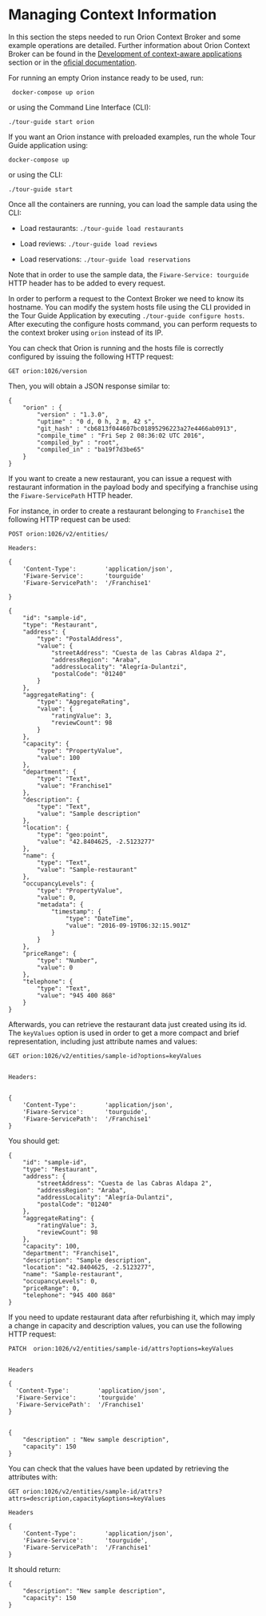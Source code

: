 # Managing Context Information

In this section the steps needed to run Orion Context Broker and some example operations are detailed. Further information about Orion Context Broker can be found in the [Development of context-aware applications](../development-context-aware-applications/introduction/) section or in the [oficial documentation](http://fiware-orion.readthedocs.io/en/latest/).


For running an empty Orion instance ready to be used, run:

```
 docker-compose up orion
```

or using the Command Line Interface (CLI):

```
./tour-guide start orion
```

If you want an Orion instance with preloaded examples, run the whole Tour Guide application using:

```
docker-compose up
```

or using the CLI:

```
./tour-guide start
```


Once all the containers are running, you can load the sample data using the CLI:

 * Load restaurants: `./tour-guide load restaurants`

 * Load reviews:  `./tour-guide load reviews`

 * Load reservations: `./tour-guide load reservations`

Note that in order to use the sample data, the `Fiware-Service: tourguide` HTTP header has to be added to every request.

In order to perform a request to the Context Broker we need to know its hostname. You can modify the system hosts file using the CLI provided in the Tour Guide Application by executing `./tour-guide configure hosts`. After executing the configure hosts command, you can perform requests to the context broker using `orion` instead of its IP.

You can check that Orion is running and the hosts file is correctly configured by issuing the following HTTP request:

```
GET orion:1026/version
```

Then, you will obtain a JSON response similar to:

```
{
    "orion" : {
        "version" : "1.3.0",
        "uptime" : "0 d, 0 h, 2 m, 42 s",
        "git_hash" : "cb6813f044607bc01895296223a27e4466ab0913",
        "compile_time" : "Fri Sep 2 08:36:02 UTC 2016",
        "compiled_by" : "root",
        "compiled_in" : "ba19f7d3be65"
    }
}

```


If you want to create a new restaurant, you can issue a request with restaurant information in the payload body and specifying a franchise using the `Fiware-ServicePath` HTTP header.  

For instance, in order to create a restaurant belonging to  `Franchise1` the following HTTP request can be used: 

```
POST orion:1026/v2/entities/

Headers:

{
    'Content-Type':        'application/json',
    'Fiware-Service':      'tourguide'
    'Fiware-ServicePath':  '/Franchise1'

}

{
    "id": "sample-id",
    "type": "Restaurant",
    "address": {
        "type": "PostalAddress",
        "value": {
            "streetAddress": "Cuesta de las Cabras Aldapa 2",
            "addressRegion": "Araba",
            "addressLocality": "Alegría-Dulantzi",
            "postalCode": "01240"
        }
    },
    "aggregateRating": {
        "type": "AggregateRating",
        "value": {
            "ratingValue": 3,
            "reviewCount": 98
        }
    },
    "capacity": {
        "type": "PropertyValue",
        "value": 100      
    },
    "department": {
        "type": "Text",
        "value": "Franchise1"            
    },
    "description": {
        "type": "Text",
        "value": "Sample description"            
    },
    "location": {
        "type": "geo:point",
        "value": "42.8404625, -2.5123277"
    },
    "name": {
        "type": "Text",
        "value": "Sample-restaurant"
    },
    "occupancyLevels": {
        "type": "PropertyValue",
        "value": 0,
        "metadata": {
            "timestamp": {
                "type": "DateTime",
                "value": "2016-09-19T06:32:15.901Z"
            }
        }
    },
    "priceRange": {
        "type": "Number",
        "value": 0
    },
    "telephone": {
        "type": "Text",
        "value": "945 400 868"
    }
}

```

Afterwards, you can retrieve the restaurant data just created using its id. The `keyValues` option is used in order to get a more compact and brief representation, including just attribute names and values:


```
GET orion:1026/v2/entities/sample-id?options=keyValues


Headers:


{
    'Content-Type':        'application/json',
    'Fiware-Service':      'tourguide',
    'Fiware-ServicePath':  '/Franchise1'
}

```

You should get:

```
{
    "id": "sample-id",
    "type": "Restaurant",
    "address": {
        "streetAddress": "Cuesta de las Cabras Aldapa 2",
        "addressRegion": "Araba",
        "addressLocality": "Alegría-Dulantzi",
        "postalCode": "01240"
    },
    "aggregateRating": {
        "ratingValue": 3,
        "reviewCount": 98
    },
    "capacity": 100,
    "department": "Franchise1",
    "description": "Sample description",
    "location": "42.8404625, -2.5123277",
    "name": "Sample-restaurant",
    "occupancyLevels": 0,
    "priceRange": 0,
    "telephone": "945 400 868"
}
```


If you need to update restaurant data after refurbishing it, which may imply a change in capacity and description values, you can use the following HTTP request:

```
PATCH  orion:1026/v2/entities/sample-id/attrs?options=keyValues


Headers

{
  'Content-Type':        'application/json',
  'Fiware-Service':      'tourguide'
  'Fiware-ServicePath':  '/Franchise1'
}


{
    "description" : "New sample description",
    "capacity": 150
}
```

You can check that the values have been updated by retrieving the attributes with:

```
GET orion:1026/v2/entities/sample-id/attrs?attrs=description,capacity&options=keyValues

Headers

{
    'Content-Type':        'application/json',
    'Fiware-Service':      'tourguide',
    'Fiware-ServicePath':  '/Franchise1'
}

```

It should return:

```
{
    "description": "New sample description",
    "capacity": 150
}
```
